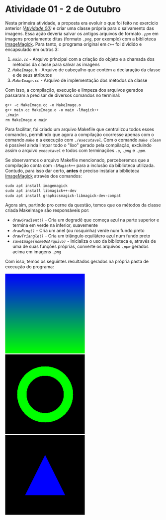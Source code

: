 # Atividade 01 - 2 de Outubro

Nesta primeira atividade, a proposta era evoluir o que foi feito no exercício anterior _([Atividade 00](https://github.com/Arth-Felipe/ComputacaoGrafica/tree/main/Atividade%2000%20-%2002.10))_ e criar uma classe própria para o salvamento das imagens. Essa ação deveria salvar os antigos arquivos de formato _`.ppm`_ em imagens propriamente ditas (formato _`.png`_, por exemplo) com a biblioteca [ImageMagick](https://imagemagick.org/index.php). Para tanto, o programa original em _`C++`_ foi dividido e encapsulado em outros 3:

1. _`main.cc`_ - Arquivo principal com a criação do objeto e a chamada dos métodos da classe para salvar as imagens
2. _`MakeImage.h`_ - Arquivo de cabeçalho que contém a declaração da classe e de seus atributos
3. _`MakeImage.cc`_ - Arquivo de implementação dos métodos da classe

Com isso, a compilação, execução e limpeza dos arquivos gerados passaram a precisar de diversos comandos no terminal:

```
g++ -c MakeImage.cc -o MakeImage.o
g++ main.cc MakeImage.o -o main -lMagick++
./main
rm MakeImage.o main
```

Para facilitar, foi criado um arquivo Makefile que centralizou todos esses comandos, permitindo que agora a compilação ocorresse apenas com o comando _`make`_ e a execução com _`./executavel`_. Com o comando _`make clean`_ é possível ainda limpar todo o "lixo" gerado pela compilação, excluindo assim o arquivo _`executavel`_ e todos com terminações _`.o`_, _`.png`_ e _`.ppm`_.

Se observarmos o arquivo Makefile mencionado, perceberemos que a compilação conta com _`-lMagick++`_ para a inclusão da biblioteca utilizada. Contudo, para isso dar certo, **antes** é preciso instalar a biblioteca [ImageMagick](https://imagemagick.org/index.php) através dos comandos:

```
sudo apt install imagemagick
sudo apt install libmagick++-dev
sudo apt install graphicsmagick-libmagick-dev-compat
```

Agora sim, partindo pro cerne da questão, temos que os métodos da classe criada MakeImage são responsáveis por:

- _`drawGradient()`_ - Cria um degradê que começa azul na parte superior e termina em verde na inferior, suavemente
- _`drawRing()`_ - Cria um anel (ou rosquinha) verde num fundo preto
- _`drawTriangle()`_ - Cria um triângulo equilátero azul num fundo preto
- _`saveImage(nomeDoArquivo)`_ - Inicializa o uso da biblioteca e, através de uma de suas funções próprias, converte os arquivos _`.ppm`_ gerados acima em imagens _`.png`_

Com isso, temos os seguintes resultados gerados na própria pasta de execução do programa:

![Imagem Gradiente](/Atividade%2001%20-%2002.10/result-gradiente.png)
![Imagem Anel](/Atividade%2001%20-%2002.10/result-anel.png)
![Imagem Triângulo](/Atividade%2001%20-%2002.10/result-triangulo.png)